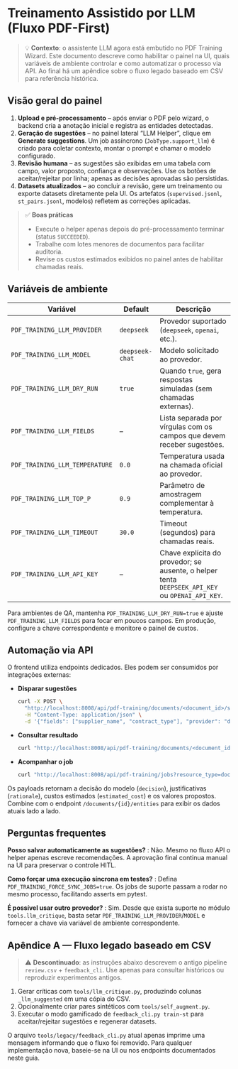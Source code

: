# Treinamento Assistido por LLM (Fluxo PDF-First)

> 💡 **Contexto**: o assistente LLM agora está embutido no PDF Training Wizard. Este documento descreve como habilitar o painel na UI, quais variáveis de ambiente controlar e como automatizar o processo via API. Ao final há um apêndice sobre o fluxo legado baseado em CSV para referência histórica.

## Visão geral do painel

1. **Upload e pré-processamento** – após enviar o PDF pelo wizard, o backend cria a anotação inicial e registra as entidades detectadas.
2. **Geração de sugestões** – no painel lateral “LLM Helper”, clique em **Generate suggestions**. Um job assíncrono (`JobType.support_llm`) é criado para coletar contexto, montar o prompt e chamar o modelo configurado.
3. **Revisão humana** – as sugestões são exibidas em uma tabela com campo, valor proposto, confiança e observações. Use os botões de aceitar/rejeitar por linha; apenas as decisões aprovadas são persistidas.
4. **Datasets atualizados** – ao concluir a revisão, gere um treinamento ou exporte datasets diretamente pela UI. Os artefatos (`supervised.jsonl`, `st_pairs.jsonl`, modelos) refletem as correções aplicadas.

> ✅ **Boas práticas**
> - Execute o helper apenas depois do pré-processamento terminar (status `SUCCEEDED`).
> - Trabalhe com lotes menores de documentos para facilitar auditoria.
> - Revise os custos estimados exibidos no painel antes de habilitar chamadas reais.

## Variáveis de ambiente

| Variável | Default | Descrição |
| --- | --- | --- |
| `PDF_TRAINING_LLM_PROVIDER` | `deepseek` | Provedor suportado (`deepseek`, `openai`, etc.). |
| `PDF_TRAINING_LLM_MODEL` | `deepseek-chat` | Modelo solicitado ao provedor. |
| `PDF_TRAINING_LLM_DRY_RUN` | `true` | Quando `true`, gera respostas simuladas (sem chamadas externas). |
| `PDF_TRAINING_LLM_FIELDS` | – | Lista separada por vírgulas com os campos que devem receber sugestões. |
| `PDF_TRAINING_LLM_TEMPERATURE` | `0.0` | Temperatura usada na chamada oficial ao provedor. |
| `PDF_TRAINING_LLM_TOP_P` | `0.9` | Parâmetro de amostragem complementar à temperatura. |
| `PDF_TRAINING_LLM_TIMEOUT` | `30.0` | Timeout (segundos) para chamadas reais. |
| `PDF_TRAINING_LLM_API_KEY` | – | Chave explícita do provedor; se ausente, o helper tenta `DEEPSEEK_API_KEY` ou `OPENAI_API_KEY`. |

Para ambientes de QA, mantenha `PDF_TRAINING_LLM_DRY_RUN=true` e ajuste `PDF_TRAINING_LLM_FIELDS` para focar em poucos campos. Em produção, configure a chave correspondente e monitore o painel de custos.

## Automação via API

O frontend utiliza endpoints dedicados. Eles podem ser consumidos por integrações externas:

- **Disparar sugestões**
  ```bash
  curl -X POST \
    "http://localhost:8008/api/pdf-training/documents/<document_id>/support/llm" \
    -H "Content-Type: application/json" \
    -d '{"fields": ["supplier_name", "contract_type"], "provider": "deepseek"}'
  ```
- **Consultar resultado**
  ```bash
  curl "http://localhost:8008/api/pdf-training/documents/<document_id>/support/llm"
  ```
- **Acompanhar o job**
  ```bash
  curl "http://localhost:8008/api/pdf-training/jobs?resource_type=document&resource_id=<document_id>"
  ```

Os payloads retornam a decisão do modelo (`decision`), justificativas (`rationale`), custos estimados (`estimated_cost`) e os valores propostos. Combine com o endpoint `/documents/{id}/entities` para exibir os dados atuais lado a lado.

## Perguntas frequentes

**Posso salvar automaticamente as sugestões?**
: Não. Mesmo no fluxo API o helper apenas escreve recomendações. A aprovação final continua manual na UI para preservar o controle HITL.

**Como forçar uma execução síncrona em testes?**
: Defina `PDF_TRAINING_FORCE_SYNC_JOBS=true`. Os jobs de suporte passam a rodar no mesmo processo, facilitando asserts em pytest.

**É possível usar outro provedor?**
: Sim. Desde que exista suporte no módulo `tools.llm_critique`, basta setar `PDF_TRAINING_LLM_PROVIDER`/`MODEL` e fornecer a chave via variável de ambiente correspondente.

## Apêndice A — Fluxo legado baseado em CSV

> ⚠️ **Descontinuado**: as instruções abaixo descrevem o antigo pipeline `review.csv` + `feedback_cli`. Use apenas para consultar históricos ou reproduzir experimentos antigos.

1. Gerar críticas com `tools/llm_critique.py`, produzindo colunas `_llm_suggested` em uma cópia do CSV.
2. Opcionalmente criar pares sintéticos com `tools/self_augment.py`.
3. Executar o modo gamificado de `feedback_cli.py train-st` para aceitar/rejeitar sugestões e regenerar datasets.

O arquivo `tools/legacy/feedback_cli.py` atual apenas imprime uma mensagem informando que o fluxo foi removido. Para qualquer implementação nova, baseie-se na UI ou nos endpoints documentados neste guia.
